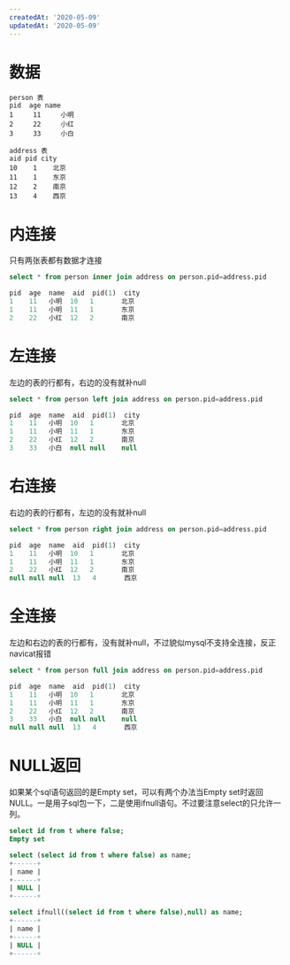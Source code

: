 ```yaml
---
createdAt: '2020-05-09'
updatedAt: '2020-05-09'
---
```


<!--more-->

# 数据
```
person 表
pid  age name
1     11     小明
2     22     小红
3     33     小白

address 表
aid pid city
10    1    北京
11    1    东京
12    2    南京
13    4    西京
```

# 内连接
只有两张表都有数据才连接
```sql
select * from person inner join address on person.pid=address.pid

pid  age  name  aid  pid(1)  city
1    11   小明  10   1       北京
1    11   小明  11   1       东京
2    22   小红  12   2       南京
```

# 左连接
左边的表的行都有，右边的没有就补null
```sql
select * from person left join address on person.pid=address.pid

pid  age  name  aid  pid(1)  city
1    11   小明  10   1       北京
1    11   小明  11   1       东京
2    22   小红  12   2       南京
3    33   小白  null null    null
```

# 右连接
右边的表的行都有，左边的没有就补null
```sql
select * from person right join address on person.pid=address.pid

pid  age  name  aid  pid(1)  city
1    11   小明  10   1       北京
1    11   小明  11   1       东京
2    22   小红  12   2       南京
null null null  13   4       西京
```

# 全连接
左边和右边的表的行都有，没有就补null，不过貌似mysql不支持全连接，反正navicat报错
```sql
select * from person full join address on person.pid=address.pid

pid  age  name  aid  pid(1)  city
1    11   小明  10   1       北京
1    11   小明  11   1       东京
2    22   小红  12   2       南京
3    33   小白  null null    null
null null null  13   4       西京
```

# NULL返回
如果某个sql语句返回的是Empty set，可以有两个办法当Empty set时返回NULL。一是用子sql包一下，二是使用ifnull语句。不过要注意select的只允许一列。
```sql
select id from t where false;
Empty set

select (select id from t where false) as name;
+------+
| name |
+------+
| NULL |
+------+

select ifnull((select id from t where false),null) as name;
+------+
| name |
+------+
| NULL |
+------+
```